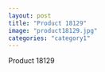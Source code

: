 ```yaml
---
layout: post
title: "Product 18129"
image: "product18129.jpg"
categories: "category1"
---
```

Product 18129
